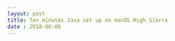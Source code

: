 ```yaml
---
layout: post
title: Ten minutes Java set up on macOS High Sierra
date : 2018-08-06
---
```





